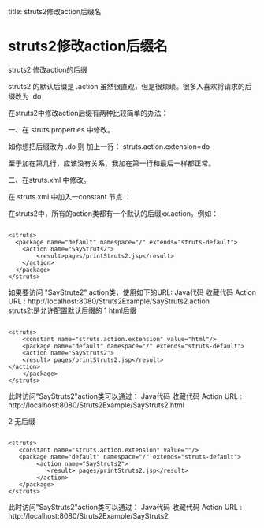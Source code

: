 title: struts2修改action后缀名 

#  struts2修改action后缀名 
struts2 修改action的后缀

struts2 的默认后缀是 .action 虽然很直观，但是很烦琐。很多人喜欢将请求的后缀改为 .do

在struts2中修改action后缀有两种比较简单的办法：

一、在 struts.properties 中修改。

如你想把后缀改为 .do 则 加上一行： struts.action.extension=do

至于加在第几行，应该没有关系，我加在第一行和最后一样都正常。

二、在struts.xml 中修改。

在 struts.xml 中加入一constant 节点 ：

<constant name="struts.action.extension" value="do" />

在struts2中，所有的action类都有一个默认的后缀xx.action。例如： 
```

<struts>  
  <package name="default" namespace="/" extends="struts-default">  
    <action name="SayStruts2">  
        <result>pages/printStruts2.jsp</result>  
    </action>  
  </package>  
</struts> 

``` 

如果要访问 "SayStrute2" action类，使用如下的URL: 
Java代码  收藏代码
Action URL : http://localhost:8080/Struts2Example/SayStruts2.action  
struts2t是允许配置默认后缀的 
1 html后缀 
```

<struts>   
    <constant name="struts.action.extension" value="html"/>    
    <package name="default" namespace="/" extends="struts-default">  
    <action name="SayStruts2">  
    <result> pages/printStruts2.jsp</result>  
</action>  
    </package>   
</struts> 

``` 


此时访问"SayStruts2"action类可以通过： 
Java代码  收藏代码
Action URL : http://localhost:8080/Struts2Example/SayStruts2.html  


2  无后缀 

```

<struts>   
   <constant name="struts.action.extension" value=""/>    
   <package name="default" namespace="/" extends="struts-default">  
        <action name="SayStruts2">  
           <result> pages/printStruts2.jsp</result>  
        </action>  
   </package>  
</struts> 

``` 

此时访问"SayStruts2"action类可以通过： 
Java代码  收藏代码
Action URL : http://localhost:8080/Struts2Example/SayStruts2  